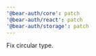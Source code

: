 ```yaml
---
'@bear-auth/core': patch
'@bear-auth/react': patch
'@bear-auth/storage': patch
---
```


Fix circular type.
